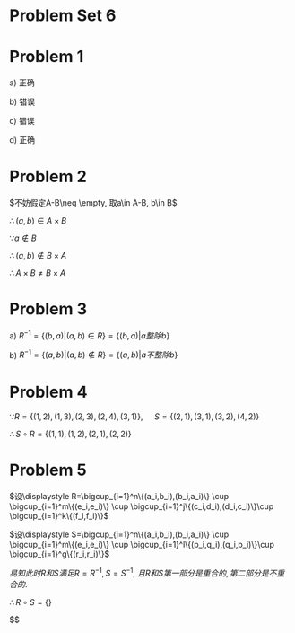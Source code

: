 # Problem Set 6

# Problem 1

a) 正确

b) 错误

c) 错误

d) 正确


# Problem 2

$不妨假定A-B\neq \empty, 取a\in A-B, b\in B$

$\therefore (a,b)\in A \times B$

$\because a\not\in B$

$\therefore (a,b)\not\in B\times A$

$\therefore A\times B\neq B\times A$


# Problem 3

a) $R^{-1}=\{(b,a)|(a,b)\in R\}=\{(b,a)|a整除b\}$

b) $R^{-1}=\{(a,b)|(a,b)\not\in R\}=\{(a,b)|a不整除b\}$


# Problem 4

$\because R=\{(1,2),(1,3),(2,3),(2,4),(3,1)\},$
$\quad S=\{(2,1),(3,1),(3,2),(4,2)\}$

$\therefore S \circ R=\{(1,1),(1,2),(2,1),(2,2)\}$


# Problem 5

$设\displaystyle R=\bigcup_{i=1}^n\{(a_i,b_i),(b_i,a_i)\} \cup \bigcup_{i=1}^m\{(e_i,e_i)\} \cup \bigcup_{i=1}^j\{(c_i,d_i),(d_i,c_i)\}\cup \bigcup_{i=1}^k\{(f_i,f_i)\}$

$设\displaystyle S=\bigcup_{i=1}^n\{(a_i,b_i),(b_i,a_i)\} \cup \bigcup_{i=1}^m\{(e_i,e_i)\} \cup \bigcup_{i=1}^l\{(p_i,q_i),(q_i,p_i)\}\cup \bigcup_{i=1}^g\{(r_i,r_i)\}$

$易知此时R和S满足R=R^{-1},S=S^{-1},$
$且R和S第一部分是重合的, 第二部分是不重合的.$

$\therefore R\circ S=\{\}$

$$
